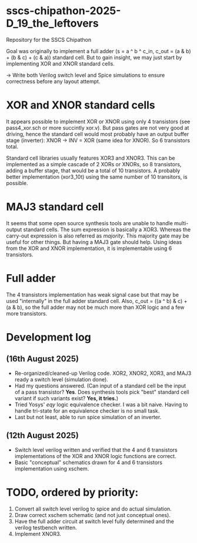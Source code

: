 # sscs-chipathon-2025-D_19_the_leftovers
Repository for the SSCS Chipathon

Goal was originally to implement a full adder (s = a ^ b ^ c_in, c_out = (a & b) + (b & c) + (c & a)) standard cell. But to gain insight, we may just start by implementing XOR and XNOR standard cells.

-> Write both Verilog switch level and Spice simulations to ensure correctness before any layout attempt.

# XOR and XNOR standard cells

It appears possible to implement XOR or XNOR using only 4 transistors (see pass4_xor.sch or more succintly xor.v). But pass gates are not very good at driving, hence the standard cell would most probably have an output buffer stage (inverter): XNOR -> INV = XOR (same idea for XNOR). So 6 transistors total.

Standard cell libraries usually features XOR3 and XNOR3. This can be implemented as a simple cascade of 2 XORs or XNORs, so 8 transistors, adding a buffer stage, that would be a total of 10 transistors. A probably better implementation (xor3_10t) using the same number of 10 transitors, is possible.

# MAJ3 standard cell

It seems that some open source synthesis tools are unable to handle multi-output standard cells. The sum expression is basically a XOR3. Whereas the carry-out expression is also referred as _majority_. This majority gate may be useful for other things. But having a MAJ3 gate should help. Using ideas from the XOR and XNOR implementation, it is implementable using 6 transistors.

# Full adder

The 4 transistors implementation has weak signal case but that may be used "internally" in the full adder standard cell. Also, c_out = ((a ^ b) & c) + (a & b), so the full adder may not be much more than XOR logic and a few more transistors. 

# Development log 

## (16th August 2025)

* Re-organized/cleaned-up Verilog code. XOR2, XNOR2, XOR3, and MAJ3 ready a switch level (simulation done).
* Had my questions answered. (Can input of a standard cell be the input of a pass transistor? **Yes**. Does synthesis tools pick "best" standard cell variant if such variants exist? **Yes, it tries.**)
* Tried Yosys' _eqy_ logic equivalence checker. I was a bit naive. Having to handle tri-state for an equivalence checker is no small task.
* Last but not least, able to run spice simulation of an inverter.

## (12th August 2025)

* Switch level verilog written and verified that the 4 and 6 transistors implementations of the XOR and XNOR logic functions are correct.
* Basic "conceptual" schematics drawn for 4 and 6 transistors implementation using xschem.

# TODO, ordered by priority:

1. Convert all switch level verilog to spice and do actual simulation.
2. Draw correct xschem schematic (and not just conceptual ones).
3. Have the full adder circuit at switch level fully determined and the verilog testbench written.
4. Implement XNOR3.
